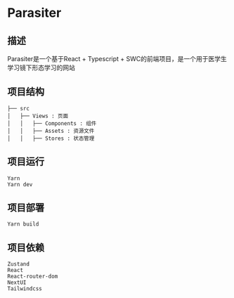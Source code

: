 # Parasiter
## 描述
Parasiter是一个基于React + Typescript + SWC的前端项目，是一个用于医学生学习镜下形态学习的网站
## 项目结构
```
├── src
│   ├── Views : 页面
│   │   ├── Components : 组件
│   │   ├── Assets : 资源文件
│   │   ├── Stores : 状态管理

```
## 项目运行
```
Yarn
Yarn dev
```
## 项目部署
```
Yarn build
```
## 项目依赖
```
Zustand
React
React-router-dom
NextUI
Tailwindcss
```